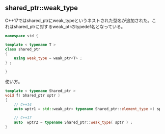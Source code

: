 ## shared_ptr::weak_type

C++17ではshared_ptrにweak_typeというネストされた型名が追加された。これはshared_ptrに対するweak_ptrのtypedef名となっている。

~~~c++
namespace std {

template < typename T >
class shared_ptr
{
    using weak_type = weak_ptr<T> ;
} ;

}
~~~

使い方。

~~~cpp
template < typename Shared_ptr >
void f( Shared_ptr sptr )
{
    // C++14
    auto wptr1 = std::weak_ptr< typename Shared_ptr::element_type >( sptr ) ;

    // C++17
    auto  wptr2 = typename Shared_ptr::weak_type( sptr ) ;
}
~~~
